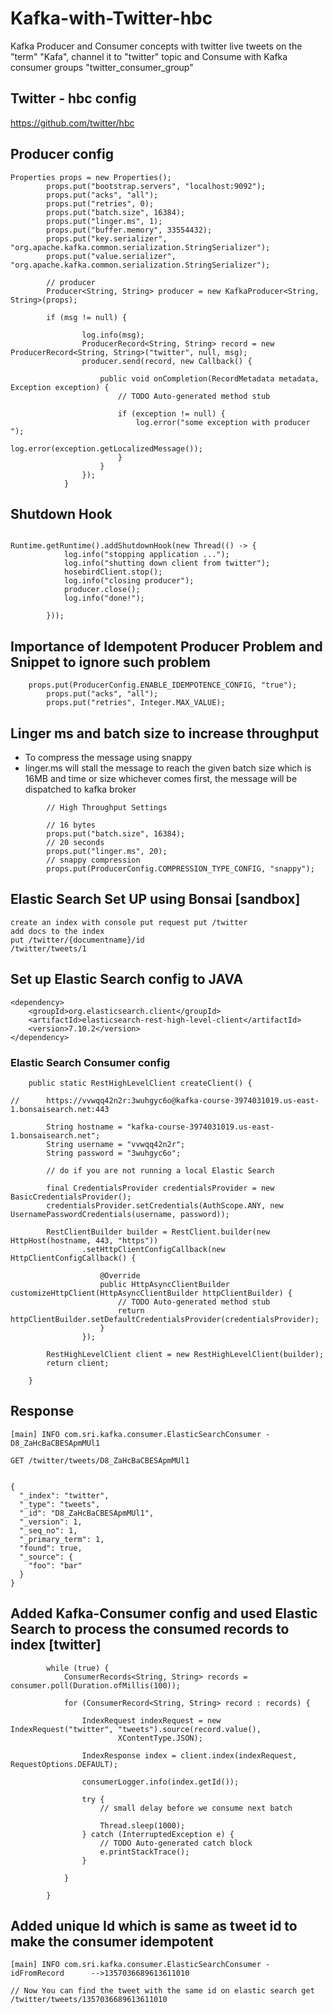 # Kafka-with-Twitter-hbc
Kafka Producer and Consumer concepts with twitter live tweets on the "term" "Kafa", channel it to "twitter" topic and Consume with Kafka consumer groups "twitter_consumer_group"

## Twitter - hbc config

https://github.com/twitter/hbc

## Producer config

```
Properties props = new Properties();
		props.put("bootstrap.servers", "localhost:9092");
		props.put("acks", "all");
		props.put("retries", 0);
		props.put("batch.size", 16384);
		props.put("linger.ms", 1);
		props.put("buffer.memory", 33554432);
		props.put("key.serializer", "org.apache.kafka.common.serialization.StringSerializer");
		props.put("value.serializer", "org.apache.kafka.common.serialization.StringSerializer");

		// producer
		Producer<String, String> producer = new KafkaProducer<String, String>(props);
    
    	if (msg != null) {

				log.info(msg);
				ProducerRecord<String, String> record = new ProducerRecord<String, String>("twitter", null, msg);
				producer.send(record, new Callback() {

					public void onCompletion(RecordMetadata metadata, Exception exception) {
						// TODO Auto-generated method stub

						if (exception != null) {
							log.error("some exception with producer ");
							log.error(exception.getLocalizedMessage());
						}
					}
				});
			}
```

## Shutdown Hook

```

Runtime.getRuntime().addShutdownHook(new Thread(() -> {
			log.info("stopping application ...");
			log.info("shutting down client from twitter");
			hosebirdClient.stop();
			log.info("closing producer");
			producer.close();
			log.info("done!");

		}));

```

## Importance of Idempotent Producer Problem and Snippet to ignore such problem

```
	props.put(ProducerConfig.ENABLE_IDEMPOTENCE_CONFIG, "true");
		props.put("acks", "all");
		props.put("retries", Integer.MAX_VALUE);
```

## Linger ms and batch size to increase throughput

* To compress the message using snappy
* linger.ms will stall the message to reach the given batch size which is 16MB and time or size whichever comes first, the message will be dispatched to kafka broker

```
		// High Throughput Settings

		// 16 bytes
		props.put("batch.size", 16384);
		// 20 seconds
		props.put("linger.ms", 20);
		// snappy compression
		props.put(ProducerConfig.COMPRESSION_TYPE_CONFIG, "snappy");

```

## Elastic Search Set UP using Bonsai [sandbox]

```
create an index with console put request put /twitter
add docs to the index
put /twitter/{documentname}/id
/twitter/tweets/1
```
## Set up Elastic Search config to JAVA

```
<dependency>
    <groupId>org.elasticsearch.client</groupId>
    <artifactId>elasticsearch-rest-high-level-client</artifactId>
    <version>7.10.2</version>
</dependency>
```

### Elastic Search Consumer config

```
	public static RestHighLevelClient createClient() {

//		https://vvwqq42n2r:3wuhgyc6o@kafka-course-3974031019.us-east-1.bonsaisearch.net:443

		String hostname = "kafka-course-3974031019.us-east-1.bonsaisearch.net";
		String username = "vvwqq42n2r";
		String password = "3wuhgyc6o";

		// do if you are not running a local Elastic Search

		final CredentialsProvider credentialsProvider = new BasicCredentialsProvider();
		credentialsProvider.setCredentials(AuthScope.ANY, new UsernamePasswordCredentials(username, password));

		RestClientBuilder builder = RestClient.builder(new HttpHost(hostname, 443, "https"))
				.setHttpClientConfigCallback(new HttpClientConfigCallback() {

					@Override
					public HttpAsyncClientBuilder customizeHttpClient(HttpAsyncClientBuilder httpClientBuilder) {
						// TODO Auto-generated method stub
						return httpClientBuilder.setDefaultCredentialsProvider(credentialsProvider);
					}
				});

		RestHighLevelClient client = new RestHighLevelClient(builder);
		return client;

	}
```

## Response
```
[main] INFO com.sri.kafka.consumer.ElasticSearchConsumer - D8_ZaHcBaCBESApmMUl1

GET /twitter/tweets/D8_ZaHcBaCBESApmMUl1


{
  "_index": "twitter",
  "_type": "tweets",
  "_id": "D8_ZaHcBaCBESApmMUl1",
  "_version": 1,
  "_seq_no": 1,
  "_primary_term": 1,
  "found": true,
  "_source": {
    "foo": "bar"
  }
}
```

## Added Kafka-Consumer config and used Elastic Search to process the consumed records to index [twitter]

```
		while (true) {
			ConsumerRecords<String, String> records = consumer.poll(Duration.ofMillis(100));

			for (ConsumerRecord<String, String> record : records) {

				IndexRequest indexRequest = new IndexRequest("twitter", "tweets").source(record.value(),
						XContentType.JSON);

				IndexResponse index = client.index(indexRequest, RequestOptions.DEFAULT);

				consumerLogger.info(index.getId());

				try {
					// small delay before we consume next batch

					Thread.sleep(1000);
				} catch (InterruptedException e) {
					// TODO Auto-generated catch block
					e.printStackTrace();
				}

			}

		}
```

## Added unique Id which is same as tweet id to make the consumer idempotent

```
[main] INFO com.sri.kafka.consumer.ElasticSearchConsumer - idFromRecord 	 -->1357036689613611010

// Now You can find the tweet with the same id on elastic search get /twitter/tweets/1357036689613611010


```

